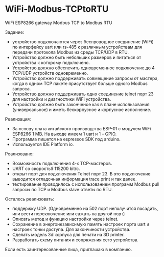 # WiFi-Modbus-TCPtoRTU
WiFi ESP8266 gateway Modbus TCP to Modbus RTU 

Задание:
- устройство подключаются через беспроводное соединение (WiFi) по интерфейсу uart или rs-485 к различным устройствам для передачи протокола Modbus из среды TCP/UDP в RTU.
- Устройство должно быть небольших размеров и питаться от устройства к которому подключено.
- Устройство должно обеспечить одновременное подключение до 4 TCP/UDP устройств одновременно.
- Устройство должно поддерживать совмещение запросы от мастера, когда в одном TCP пакете присутствует больше одного Modbus запроса.
- Устройство должно поддерживать одно соединение telnet порт 23 для настройки и диагностики WiFi устройства.
- Устройство должно быть законченое как в плане использования (универсальное) и иметь бескорпусное и корпусное исполнение.

Реализация:
- За основу плата китайского производства ESP-01 с модулем WiFi ESP8266 1 MB. На выходе имеем 1 uart и 1 - GPIO. 
- Программа пишется на espressos SDK под arduino.
- Используется IDE Platform io.

Реализовано:
- Возможность подключения 4-х TCP-мастеров.
- UART со скоростьб 115200 bit/c.
- открыт порт для подключения Telnet порт 23. В это подключение выводится отладочная информация trace.print и так далее.
- тестирование проводилось с использованием программ Modbus pull запросы по TCP и Modbus slave ответы по RTU. 

Осталось реализовать:
- поддержку UDP. (Одновременно на 502 порт неполучится посадить, или вести переключение или сажать на другой порт)
- Описать метод и функцию настройки через telnet.
- Сохранение в энергонезависимую память настроек порта uart и настроек точки доступа. Для закончиности устройства.
- Сделать модель 3d корпуса для печати на 3D printer. 
- Разработать схему питания и сопряжения сего устройства.

Если есть заинтересованные лица, приглашаю в компанию.

